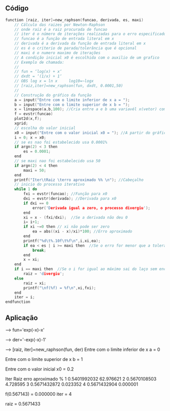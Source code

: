 ## Código

```C
function [raiz, iter]=new_raphson(funcao, derivada, es, maxi)
    // Cálculo das raizes por Newton-Raphson
    // onde raiz é a raiz procurada de funcao
    // iter é o número de iterações realizadas para o erro especificado
    // funcao é a função de entrada literal em x
    // derivada é a derivada da função de entrada literal em x
    // es é o criterio de parada/tolerância que é opcional
    // maxi é o numero maximo de iterações
    // A condição inicial x0 é escolhida com o auxilio de um grafico
    // Exemplo de chamada:
    //
    // fun = ‘log(x) + x‘
    // dxdt = ‘(1/x) + 1‘
    // OBS log x = ln x     log10=~logx
    // [raiz,iter]=new_raphson(fun, dxdt, 0.0001,50)
    //
    // Construção do gráfico da função
    a = input("Entre com o limite inferior de x a = ");
    b = input("Entre com o limite superior de x b = ");
    x = linspace(a,b,100); //Cria entre a e b uma variavél x(vetor) com um intervalo de 100 pontos
    f = evstr(funcao) 
    plot2d(x,f);
    xgrid;
    // escolha do valor inicial
    x0 = input("Entre com o valor inicial x0 = "); //A partir do gráfico escolhe o valor inicial adequado 
    i = 0; x = x0;
    // se es nao foi estabelecido usa 0.0001%
    if argn(2) < 3 then
        es = 0.0001;
    end
    // se maxi nao foi estabelecido usa 50
    if argn(2) < 4 then
        maxi = 50;
    end
    printf("Iter\tRaiz \terro aproximado %% \n"); //Cabeçalho
    // inicio do processo iterativo
    while 1 do
        fxi = evstr(funcao); //Função para x0
        dxi = evstr(derivada); //Derivada para x0
        if dxi == 0
            error('Derivada igual a zero, o processo divergiu');
        end
        xi = x - (fxi/dxi);  //Se a derivada não deu 0
        i= i+1;
        if xi ~=0 then // xi não pode ser zero
            ea = abs((xi - x)/xi)*100; //Erro aproximado
        end
        printf("%d\t%.10f\t%f\n",i,xi,ea);
        if ea < es | i >= maxi then  //Se o erro for menor que a tolerância ou o número de interações for maior ou igual ao máximo de iterações sai do laço infinito
            break;
        end
        x = xi;
    end
    if i == maxi then  //Se o i for igual ao máximo sai do laço sem encontrar a raiz
        raiz = 'divergiu';
    else
        raiz = xi;
        printf("\nf(%f) = %f\n",xi,fxi);
    end
    iter = i;
endfunction
```

## Aplicação

--> fun='exp(-x)-x'


--> der='-exp(-x)-1'


--> [raiz, iter]=new_raphson(fun, der)
Entre com o limite inferior de x a = 0

Entre com o limite superior de x b = 1

Entre com o valor inicial x0 = 0.2

Iter	Raiz 	erro aproximado % 
1	0.5401992032	62.976621
2	0.5670108503	4.728595
3	0.5671432872	0.023352
4	0.5671432904	0.000001

f(0.567143) = 0.000000
 iter  = 4

 raiz  = 0.5671433

